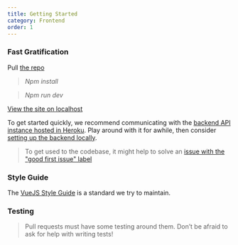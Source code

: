 ```yaml
---
title: Getting Started
category: Frontend
order: 1
---
```


### Fast Gratification
 Pull [the repo](https://github.com/SoftwareEngineeringDaily/sedaily-front-end)

> *Npm install*

> *Npm run dev*

[View the site on localhost](http://localhost:8080)

To get started quickly, we recommend communicating with the [backend API instance hosted in Heroku](https://software-enginnering-daily-api.herokuapp.com/). Play around with it for awhile, then consider [setting up the backend locally](https://softwareengineeringdaily.github.io/Backend/gettingstarted/).

> To get used to the codebase, it might help to solve an [issue with the "good first issue" label](https://github.com/SoftwareEngineeringDaily/sedaily-front-end/labels/good%20first%20issue)

### Style Guide
The [VueJS Style Guide](https://vuejs.org/v2/guide/) is a standard we try to maintain.

### Testing
>Pull requests must have some testing around them. Don’t be afraid to ask for help with writing tests!


